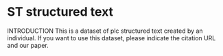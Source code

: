 # ST structured text
INTRODUCTION
This is a dataset of plc structured text created by an individual. If you want to use this dataset, please indicate the citation URL and our paper.
